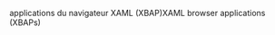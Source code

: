 <span data-ttu-id="bd55d-101">applications du navigateur XAML (XBAP)</span><span class="sxs-lookup"><span data-stu-id="bd55d-101">XAML browser applications (XBAPs)</span></span>